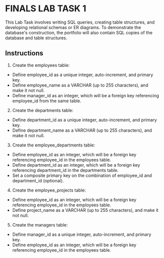 # FINALS LAB TASK 1
This Lab Task involves writing SQL queries, creating table structures, and developing relational schemas or ER diagrams.  To demonstrate the database's construction, the portfolio will also contain SQL copies of the database and table structures.

## Instructions

1. Create the employees table:
- Define employee_id as a unique integer, auto-increment, and primary key.
- Define employee_name as a VARCHAR (up to 255 characters), and make it not null.
- Define manager_id as an integer, which will be a foreign key referencing employee_id from the same table.

2. Create the departments table:
- Define department_id as a unique integer, auto-increment, and primary key.
- Define department_name as a VARCHAR (up to 255 characters), and make it not null.

3. Create the employee_departments table:
- Define employee_id as an integer, which will be a foreign key referencing employee_id in the employees table.
- Define department_id as an integer, which will be a foreign key referencing department_id in the departments table.
- Set a composite primary key on the combination of employee_id and department_id (optional).

4. Create the employee_projects table:
- Define employee_id as an integer, which will be a foreign key referencing employee_id in the employees table.
- Define project_name as a VARCHAR (up to 255 characters), and make it not null.

5. Create the managers table:
- Define manager_id as a unique integer, auto-increment, and primary key.
- Define employee_id as an integer, which will be a foreign key referencing employee_id in the employees table.
